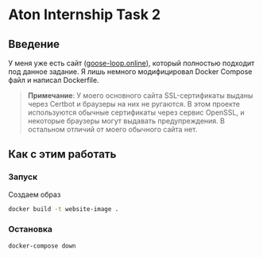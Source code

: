 # Aton Internship Task 2

## Введение

У меня уже есть сайт ([goose-loop.online](https://goose-loop.online/)), который полностью подходит под данное задание. Я лишь немного модифицировал Docker Compose файл и написал Dockerfile.

> **Примечание**: У моего основного сайта SSL-сертификаты выданы через Certbot и браузеры на них не ругаются. В этом проекте используются обычные сертификаты через сервис OpenSSL, и некоторые браузеры могут выдавать предупреждения. В остальном отличий от моего обычного сайта нет.

## Как с этим работать

### Запуск

Создаем образ

```bash
docker build -t website-image .
```

### Остановка

```bash
docker-compose down
```
